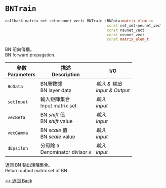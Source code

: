 # `BNTrain`

```c++
callback_matrix net_set<neunet_vect> BNTrain (BNData<matrix_elem_t>      &BdData,
                                              const net_set<neunet_vect> &setInput,
                                              const neunet_vect          &vecBeta,
                                              const neunet_vect          &vecGamma,
                                              const matrix_elem_t        &dEpsilon = 1e-8l);
```

BN 前向傳播。\
BN forward propagation.

參數<br>Parameters|描述<br>Description|I/O
-|-|-
`BdData`|BN層數據<br>BN layer data|*輸入 & 输出<br>input & Output*
`setInput`|輸入矩陣集合<br>Input matrix set|*輸入<br>input*
`vecBeta`|BN $shift$ 值<br>BN $shift$ value|*輸入<br>input*
`vecGamma`|BN $scale$ 值<br>BN $scale$ value|*輸入<br>input*
`dEpsilon`|分母除 `0`<br>Denominator divisor `0`|*輸入<br>input*

返回 BN 輸出矩陣集合。\
Return output matrix set of BN.

[<< 返回 Back](cover.md)
